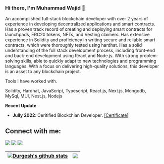 ### Hi there, I'm Muhammad Wajid 👋

An accomplished full-stack blockchain developer with over 2 years of experience in developing decentralized applications and smart contracts. Has a proven track record of creating and deploying smart contracts for launchpads, ERC20 tokens, NFTs, and Vesting claimers. Has extensive experience in Solidity and proficiency in writing secure and reliable smart contracts, which were thoroughly tested using hardhat. Has a solid understanding of the full stack development process, including front-end and back-end development using React and Node.js. With strong problem-solving skills, able to quickly adapt to new technologies and programming languages. With a focus on delivering high-quality solutions, this developer is an asset to any blockchain project.

Tools I have worked with.
 
Solidity,
Hardhat,
JavaScript,
Typescript,
React.js,
Next.js,
Mongodb,
MySql,
MUI,
Nest.js,
Nodejs


**Recent Update**:
- **Jully 2022**: Ceritified Blockchian Developer. [[Certificate]](https://www.btacertified.com/dlink/f3c0112cb5b493d03fb3554a17bac902fef51c7b379b00bc92e2cd803d0c2448/certdisplayhash)

## Connect with me:

<p align = "center">

[<img src="https://img.shields.io/badge/twitter-%231DA1F2.svg?&style=for-the-badge&logo=twitter&logoColor=white&color=black" />](https://twitter.com/_wajidshahid) 
[<img src="https://img.shields.io/badge/linkedin-%2312100E.svg?&style=for-the-badge&logo=linkedin&logoColor=white&color=black" />](https://www.linkedin.com/in/muhammadwajidshahid/)
[<img src="https://img.shields.io/badge/instagram-%2312100E.svg?&style=for-the-badge&logo=instagram&logoColor=white&color=black" />](https://instagram.com/muhammadwajidshahid)
</p>

| <a href="https://github.com/anuraghazra/github-readme-stats"><img align="center" src="https://github-readme-stats.vercel.app/api?username=muhammadwajidshahid&show_icons=true&include_all_commits=true&theme=buefy&hide_border=true" alt="Durgesh's github stats" /></a> | <a href="https://github.com/anuraghazra/github-readme-stats"><img align="center" src="https://github-readme-stats.vercel.app/api/top-langs/?username=muhammadwajidshahid&layout=compact&theme=buefy&hide_border=true" /></a> |
| ------------- | ------------- |

<!-- 
----
[<img src="https://github-profile-trophy.vercel.app/?username=muhammadwajidshahid&row=2&column=3" />](https://github.com/ryo-ma/github-profile-trophy)
[<img src="https://github-readme-stats.vercel.app/api?username=muhammadwajidshahid&theme=algolia&count_private=true&include_all_commits=true&show_icons=true" />](https://github.com/anuraghazra/github-readme-stats)
[![GitHub Streak](https://github-readme-streak-stats.herokuapp.com/?user=muhammadwajidshahid&theme=dark)](https://github.com/DenverCoder1/github-readme-streak-stats)
[![Durgesh's Top Langs](https://github-readme-stats.vercel.app/api/top-langs/?username=themlphdstudent&theme=algolia&hide=Jupyter&layout=compact&show_icons=true)](https://github.com/anuraghazra/github-readme-stats)
 -->

<!--
**MuhammadWajidShahid/MuhammadWajidShahid** is a ✨ _special_ ✨ repository because its `README.md` (this file) appears on your GitHub profile.

Here are some ideas to get you started:

- 🔭 I’m currently working on ...
- 🌱 I’m currently learning ...
- 👯 I’m looking to collaborate on ...
- 🤔 I’m looking for help with ...
- 💬 Ask me about ...
- 📫 How to reach me: ...
- 😄 Pronouns: ...
- ⚡ Fun fact: ...
-->
